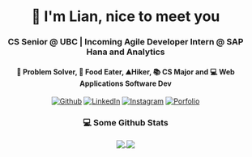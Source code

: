<h1 align="center"> 👋 I'm Lian, nice to meet you </h1>
<h3 align="center">  CS Senior @ UBC | Incoming Agile Developer Intern @ SAP Hana and Analytics </h3> 
<h4 align="center"> 🧠 Problem Solver, 🍜 Food Eater, ⛰️Hiker, 📚 CS Major and 💻 Web Applications Software Dev </h4> 
<p align="center"><a href="https://github.com/Lian-D" target="_blank"><img alt="Github" src="https://img.shields.io/badge/GitHub-%2312100E.svg?&style=for-the-badge&logo=Github&logoColor=white" /></a> <a href="https://www.linkedin.com/in/liandu/" target="_blank"><img alt="LinkedIn" src="https://img.shields.io/badge/linkedin-%230077B5.svg?&style=for-the-badge&logo=linkedin&logoColor=white"/></a> <a href="https://www.linkedin.com/in/liandu/" target="_blank"><img alt="Instagram" src="https://img.shields.io/badge/instagram-%231DA1F2.svg?&style=for-the-badge&logo=instagram&logoColor=white"/></a>  <a href="https://liand.dev/" target="_blank"><img alt="Porfolio" src="https://img.shields.io/badge/Porfolio-%2312100E.svg?&style=for-the-badge&logo=GitHubSponsors&logoColor=white"/></a>
</p>

<h3 align="center"> 💻 Some Github Stats </h2>
<!-- ![Lian's GitHub stats](https://github-readme-stats.vercel.app/api?username=Lian-D&show_icons=true&theme=dark&include_all_commits=true&disable_animations=true)  ![Lian-D's commit stats](https://github-readme-stats.vercel.app/api/top-langs/?username=Lian-D&hide=c%2B%2B,css,TSQL,html,makefile,hack&theme=dark&layout=compact) -->
<p align="center">
<a href="https://github.com/anuraghazra/github-readme-stats" align="center">
  <img align="center" src="https://github-readme-stats.vercel.app/api?username=Lian-D&show_icons=true&theme=dark&include_all_commits=true&disable_animations=true" />
</a>
<a href="https://github.com/anuraghazra/convoychat" align="center">
  <img align="center" src="https://github-readme-stats.vercel.app/api/top-langs/?username=Lian-D&hide=c%2B%2B,css,TSQL,html,makefile,hack&theme=dark&layout=compact" />
</a>
</p>

<!-- ### Places I've Worked ###
 [🏊 FORM Athletica](https://www.formswim.com/) and
 [📝 LedgerDocs](https://www.ledgerdocs.com/) -->
